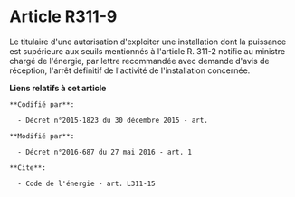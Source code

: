 # Article R311-9

Le titulaire d'une autorisation d'exploiter une installation dont la puissance est supérieure aux seuils mentionnés à
l'article R. 311-2 notifie au ministre chargé de l'énergie, par lettre recommandée avec demande d'avis de réception, l'arrêt
définitif de l'activité de l'installation concernée.

**Liens relatifs à cet article**

	**Codifié par**:

	  - Décret n°2015-1823 du 30 décembre 2015 - art.

	**Modifié par**:

	  - Décret n°2016-687 du 27 mai 2016 - art. 1

	**Cite**:

	  - Code de l'énergie - art. L311-15
